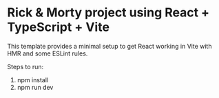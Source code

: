 # Rick & Morty project using React + TypeScript + Vite

This template provides a minimal setup to get React working in Vite with HMR and some ESLint rules.

Steps to run:

1. npm install
2. npm run dev
